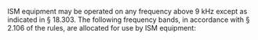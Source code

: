ISM equipment may be operated on any frequency above 9 kHz except as indicated in § 18.303. The following frequency bands, in accordance with § 2.106 of the rules, are allocated for use by ISM equipment:

